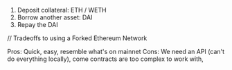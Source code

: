 1. Deposit collateral: ETH / WETH
2. Borrow another asset: DAI
3. Repay the DAI

// Tradeoffs to using a Forked Ethereum Network

Pros: Quick, easy, resemble what's on mainnet
Cons: We need an API (can't do everything locally), come contracts are too complex to work with, 
